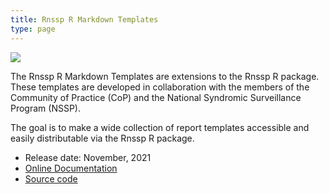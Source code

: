 ```yaml
---
title: Rnssp R Markdown Templates
type: page
---
```


![](/images/rnssp_logo.png)

The Rnssp R Markdown Templates are extensions to the Rnssp R package. These templates are developed in collaboration with the members of the Community of Practice (CoP) and the National Syndromic Surveillance Program (NSSP).

The goal is to make a wide collection of report templates accessible and easily distributable via the Rnssp R package.

* Release date: November, 2021
* [Online Documentation](https://cdcgov.github.io/Rnssp-rmd-templates)
* [Source code](https://github.com/cdcgov/Rnssp-rmd-templates)
